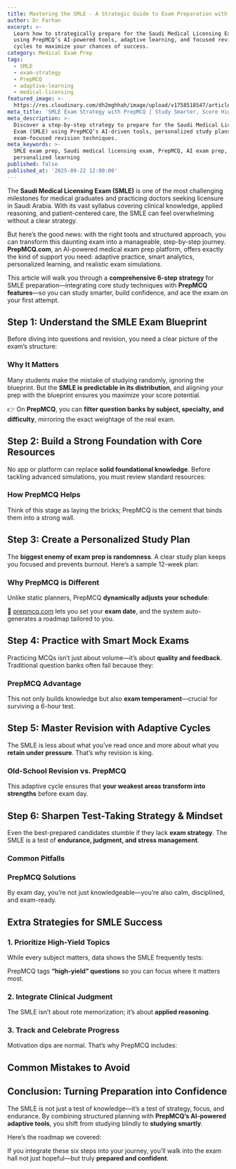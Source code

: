 ```yaml
---
title: Mastering the SMLE - A Strategic Guide to Exam Preparation with PrepMCQ
author: Dr Farhan
excerpt: >-
  Learn how to strategically prepare for the Saudi Medical Licensing Exam (SMLE)
  using PrepMCQ’s AI-powered tools, adaptive learning, and focused revision
  cycles to maximize your chances of success.
category: Medical Exam Prep
tags:
  - SMLE
  - exam-strategy
  - PrepMCQ
  - adaptive-learning
  - medical-licensing
featured_image: >-
  https://res.cloudinary.com/dh2mghhah/image/upload/v1758518547/articles/smle_prepmcq.png
meta_title: 'SMLE Exam Strategy with PrepMCQ | Study Smarter, Score Higher'
meta_description: >-
  Discover a step-by-step strategy to prepare for the Saudi Medical Licensing
  Exam (SMLE) using PrepMCQ’s AI-driven tools, personalized study plans, and
  exam-focused revision techniques.
meta_keywords: >-
  SMLE exam prep, Saudi medical licensing exam, PrepMCQ, AI exam prep,
  personalized learning
published: false
published_at: '2025-09-22 12:00:00'
---
```

The **Saudi Medical Licensing Exam (SMLE)** is one of the most challenging milestones for medical graduates and practicing doctors seeking licensure in Saudi Arabia. With its vast syllabus covering clinical knowledge, applied reasoning, and patient-centered care, the SMLE can feel overwhelming without a clear strategy.

But here’s the good news: with the right tools and structured approach, you can transform this daunting exam into a manageable, step-by-step journey. **PrepMCQ.com**, an AI-powered medical exam prep platform, offers exactly the kind of support you need: adaptive practice, smart analytics, personalized learning, and realistic exam simulations.

This article will walk you through a **comprehensive 6-step strategy** for SMLE preparation—integrating core study techniques with **PrepMCQ features**—so you can study smarter, build confidence, and ace the exam on your first attempt.

  

## Step 1: Understand the SMLE Exam Blueprint

Before diving into questions and revision, you need a clear picture of the exam’s structure:

  

### Why It Matters

Many students make the mistake of studying randomly, ignoring the blueprint. But the **SMLE is predictable in its distribution**, and aligning your prep with the blueprint ensures you maximize your score potential.

👉 On **PrepMCQ**, you can **filter question banks by subject, specialty, and difficulty**, mirroring the exact weightage of the real exam.

  

## Step 2: Build a Strong Foundation with Core Resources

No app or platform can replace **solid foundational knowledge**. Before tackling advanced simulations, you must review standard resources:

  

### How PrepMCQ Helps

  

Think of this stage as laying the bricks; PrepMCQ is the cement that binds them into a strong wall.

  

## Step 3: Create a Personalized Study Plan

The **biggest enemy of exam prep is randomness**. A clear study plan keeps you focused and prevents burnout. Here’s a sample 12-week plan:

  

### Why PrepMCQ is Different

Unlike static planners, PrepMCQ **dynamically adjusts your schedule**:

  

🔗 [prepmcq.com](https://prepmcq.com) lets you set your **exam date**, and the system auto-generates a roadmap tailored to you.

  

## Step 4: Practice with Smart Mock Exams

Practicing MCQs isn’t just about volume—it’s about **quality and feedback**. Traditional question banks often fail because they:

  

### PrepMCQ Advantage

  

This not only builds knowledge but also **exam temperament**—crucial for surviving a 6-hour test.

  

## Step 5: Master Revision with Adaptive Cycles

The SMLE is less about what you’ve read once and more about what you **retain under pressure**. That’s why revision is king.

### Old-School Revision vs. PrepMCQ

  

This adaptive cycle ensures that **your weakest areas transform into strengths** before exam day.

  

## Step 6: Sharpen Test-Taking Strategy & Mindset

Even the best-prepared candidates stumble if they lack **exam strategy**. The SMLE is a test of **endurance, judgment, and stress management**.

### Common Pitfalls

  

### PrepMCQ Solutions

  

By exam day, you’re not just knowledgeable—you’re also calm, disciplined, and exam-ready.

  

## Extra Strategies for SMLE Success

### 1\. Prioritize High-Yield Topics

While every subject matters, data shows the SMLE frequently tests:

  

PrepMCQ tags **“high-yield” questions** so you can focus where it matters most.

### 2\. Integrate Clinical Judgment

The SMLE isn’t about rote memorization; it’s about **applied reasoning**.

  

### 3\. Track and Celebrate Progress

Motivation dips are normal. That’s why PrepMCQ includes:

  

  

## Common Mistakes to Avoid

  

  

## Conclusion: Turning Preparation into Confidence

The SMLE is not just a test of knowledge—it’s a test of strategy, focus, and endurance. By combining structured planning with **PrepMCQ’s AI-powered adaptive tools**, you shift from studying blindly to **studying smartly**.

Here’s the roadmap we covered:

  

If you integrate these six steps into your journey, you’ll walk into the exam hall not just hopeful—but truly **prepared and confident**.
